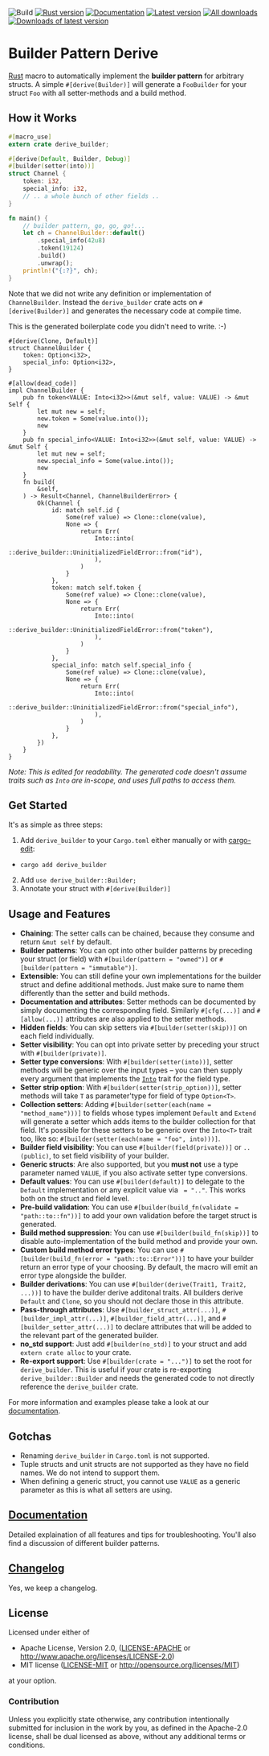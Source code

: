 ![Build](https://github.com/colin-kiegel/rust-derive-builder/workflows/Build/badge.svg)
[![Rust version](https://img.shields.io/badge/rust-1.40+-blue.svg)]()
[![Documentation](https://docs.rs/derive_builder/badge.svg)](https://docs.rs/derive_builder)
[![Latest version](https://img.shields.io/crates/v/derive_builder.svg)](https://crates.io/crates/derive_builder)
[![All downloads](https://img.shields.io/crates/d/derive_builder.svg)](https://crates.io/crates/derive_builder)
[![Downloads of latest version](https://img.shields.io/crates/dv/derive_builder.svg)](https://crates.io/crates/derive_builder)

# Builder Pattern Derive

[Rust][rust] macro to automatically implement the **builder pattern** for arbitrary structs. A simple `#[derive(Builder)]` will generate a `FooBuilder` for your struct `Foo` with all setter-methods and a build method.

## How it Works

```rust
#[macro_use]
extern crate derive_builder;

#[derive(Default, Builder, Debug)]
#[builder(setter(into))]
struct Channel {
    token: i32,
    special_info: i32,
    // .. a whole bunch of other fields ..
}

fn main() {
    // builder pattern, go, go, go!...
    let ch = ChannelBuilder::default()
        .special_info(42u8)
        .token(19124)
        .build()
        .unwrap();
    println!("{:?}", ch);
}
```

Note that we did not write any definition or implementation of `ChannelBuilder`. Instead the `derive_builder` crate acts on `#[derive(Builder)]` and generates the necessary code at compile time.

This is the generated boilerplate code you didn't need to write. :-)

```rust,ignore
#[derive(Clone, Default)]
struct ChannelBuilder {
    token: Option<i32>,
    special_info: Option<i32>,
}

#[allow(dead_code)]
impl ChannelBuilder {
    pub fn token<VALUE: Into<i32>>(&mut self, value: VALUE) -> &mut Self {
        let mut new = self;
        new.token = Some(value.into());
        new
    }
    pub fn special_info<VALUE: Into<i32>>(&mut self, value: VALUE) -> &mut Self {
        let mut new = self;
        new.special_info = Some(value.into());
        new
    }
    fn build(
        &self,
    ) -> Result<Channel, ChannelBuilderError> {
        Ok(Channel {
            id: match self.id {
                Some(ref value) => Clone::clone(value),
                None => {
                    return Err(
                        Into::into(
                            ::derive_builder::UninitializedFieldError::from("id"),
                        ),
                    )
                }
            },
            token: match self.token {
                Some(ref value) => Clone::clone(value),
                None => {
                    return Err(
                        Into::into(
                            ::derive_builder::UninitializedFieldError::from("token"),
                        ),
                    )
                }
            },
            special_info: match self.special_info {
                Some(ref value) => Clone::clone(value),
                None => {
                    return Err(
                        Into::into(
                            ::derive_builder::UninitializedFieldError::from("special_info"),
                        ),
                    )
                }
            },
        })
    }
}
```

_Note: This is edited for readability. The generated code doesn't assume traits such as `Into` are in-scope, and uses full paths to access them._

## Get Started

It's as simple as three steps:

1. Add `derive_builder` to your `Cargo.toml` either manually or
   with [cargo-edit](https://github.com/killercup/cargo-edit):

- `cargo add derive_builder`

2. Add `use derive_builder::Builder;`
3. Annotate your struct with `#[derive(Builder)]`

## Usage and Features

- **Chaining**: The setter calls can be chained, because they consume and return `&mut self` by default.
- **Builder patterns**: You can opt into other builder patterns by preceding your struct (or field) with `#[builder(pattern = "owned")]` or `#[builder(pattern = "immutable")]`.
- **Extensible**: You can still define your own implementations for the builder struct and define additional methods. Just make sure to name them differently than the setter and build methods.
- **Documentation and attributes**: Setter methods can be documented by simply documenting the corresponding field. Similarly `#[cfg(...)]` and `#[allow(...)]` attributes are also applied to the setter methods.
- **Hidden fields**: You can skip setters via `#[builder(setter(skip))]` on each field individually.
- **Setter visibility**: You can opt into private setter by preceding your struct with `#[builder(private)]`.
- **Setter type conversions**: With `#[builder(setter(into))]`, setter methods will be generic over the input types – you can then supply every argument that implements the [`Into`][into] trait for the field type.
- **Setter strip option**: With `#[builder(setter(strip_option))]`, setter methods will take `T` as parameter'type for field of type `Option<T>`.
- **Collection setters**: Adding `#[builder(setter(each(name = "method_name")))]` to fields whose types implement `Default` and `Extend` will generate a setter which adds items to the builder collection for that field. It's possible for these setters to be generic over the `Into<T>` trait too, like so: `#[builder(setter(each(name = "foo", into)))]`.
- **Builder field visibility**: You can use `#[builder(field(private))]` or `..(public)`, to set field visibility of your builder.
- **Generic structs**: Are also supported, but you **must not** use a type parameter named `VALUE`, if you also activate setter type conversions.
- **Default values**: You can use `#[builder(default)]` to delegate to the `Default` implementation or any explicit value via ` = ".."`. This works both on the struct and field level.
- **Pre-build validation**: You can use `#[builder(build_fn(validate = "path::to::fn"))]` to add your own validation before the target struct is generated.
- **Build method suppression**: You can use `#[builder(build_fn(skip))]` to disable auto-implementation of the build method and provide your own.
- **Custom build method error types**: You can use `#[builder(build_fn(error = "path::to::Error"))]` to have your builder return an error type of your choosing. By default, the macro will emit an error type alongside the builder.
- **Builder derivations**: You can use `#[builder(derive(Trait1, Trait2, ...))]` to have the builder derive additonal traits. All builders derive `Default` and `Clone`, so you should not declare those in this attribute.
- **Pass-through attributes**: Use `#[builder_struct_attr(...)]`, `#[builder_impl_attr(...)]`, `#[builder_field_attr(...)]`, and `#[builder_setter_attr(...)]` to declare attributes that will be added to the relevant part of the generated builder.
- **no_std support**: Just add `#[builder(no_std)]` to your struct and add `extern crate alloc` to your crate.
- **Re-export support**: Use `#[builder(crate = "...")]` to set the root for `derive_builder`. This is useful if your crate is re-exporting `derive_builder::Builder` and needs the generated code to not directly reference the `derive_builder` crate.

For more information and examples please take a look at our [documentation][doc].

## Gotchas

- Renaming `derive_builder` in `Cargo.toml` is not supported.
- Tuple structs and unit structs are not supported as they have no field names. We do not intend to support them.
- When defining a generic struct, you cannot use `VALUE` as a generic parameter as this is what all setters are using.

## [Documentation][doc]

Detailed explaination of all features and tips for troubleshooting. You'll also find a discussion of different builder patterns.

[doc]: https://colin-kiegel.github.io/rust-derive-builder
[rust]: https://www.rust-lang.org/
[builder-pattern]: https://aturon.github.io/ownership/builders.html
[into]: https://doc.rust-lang.org/nightly/std/convert/trait.Into.html

## [Changelog](CHANGELOG.md)

Yes, we keep a changelog.

## License

Licensed under either of

- Apache License, Version 2.0, ([LICENSE-APACHE](LICENSE-APACHE) or <http://www.apache.org/licenses/LICENSE-2.0>)
- MIT license ([LICENSE-MIT](LICENSE-MIT) or <http://opensource.org/licenses/MIT>)

at your option.

### Contribution

Unless you explicitly state otherwise, any contribution intentionally
submitted for inclusion in the work by you, as defined in the Apache-2.0
license, shall be dual licensed as above, without any additional terms or
conditions.
